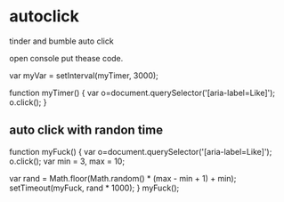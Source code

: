 # autoclick
tinder and bumble auto click 

open console put thease code.


var myVar = setInterval(myTimer, 3000);

function myTimer() {
var o=document.querySelector('[aria-label=Like]');
o.click();
}



## auto click with randon time 

function myFuck() {
var o=document.querySelector('[aria-label=Like]');
o.click();
  var min = 3,
    max = 10;

  var rand = Math.floor(Math.random() * (max - min + 1) + min); 
  setTimeout(myFuck, rand * 1000);
}
myFuck();
